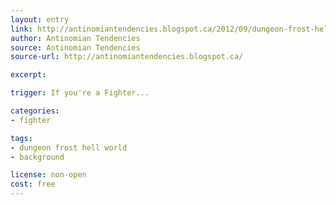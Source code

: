 ```yaml
---
layout: entry
link: http://antinomiantendencies.blogspot.ca/2012/09/dungeon-frost-hell-world-part-four.html
author: Antinomian Tendencies
source: Antinomian Tendencies
source-url: http://antinomiantendencies.blogspot.ca/

excerpt:

trigger: If you're a Fighter...

categories:
- fighter

tags:
- dungeon frost hell world
- background

license: non-open
cost: free
---
```

